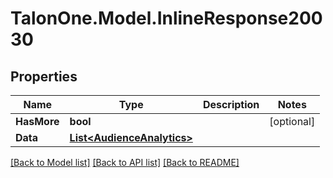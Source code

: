 # TalonOne.Model.InlineResponse20030
## Properties

Name | Type | Description | Notes
------------ | ------------- | ------------- | -------------
**HasMore** | **bool** |  | [optional] 
**Data** | [**List&lt;AudienceAnalytics&gt;**](AudienceAnalytics.md) |  | 

[[Back to Model list]](../README.md#documentation-for-models) [[Back to API list]](../README.md#documentation-for-api-endpoints) [[Back to README]](../README.md)

